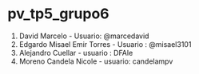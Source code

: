 # pv_tp5_grupo6
1. David Marcelo - Usuario: @marcedavid
2. Edgardo Misael Emir Torres - Usuario : @misael3101
3. Alejandro Cuellar - usuario : DFAle
4. Moreno Candela Nicole - usuario: candelampv